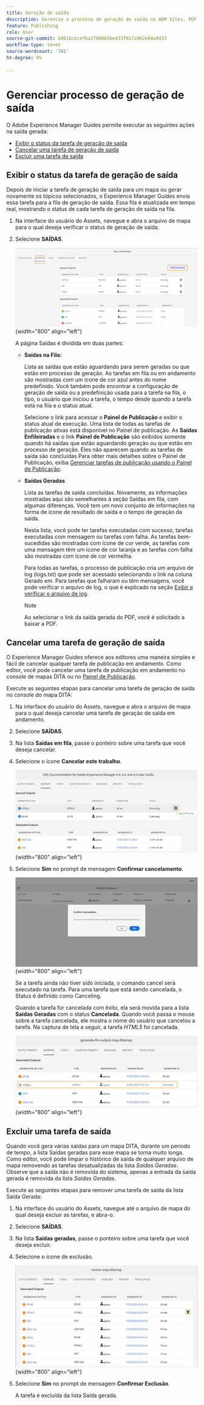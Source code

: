 ```yaml
---
title: Geração de saída
description: Gerencie o processo de geração de saída no AEM Sites, PDF, HTML5, EPUB, personalizado e JSON por meio de plug-ins DITA-OT, publicação original do PDF e FMPS no AEM Guides.
feature: Publishing
role: User
source-git-commit: b061bcbcefba1700665bed33f017a962e84a0433
workflow-type: tm+mt
source-wordcount: '781'
ht-degree: 0%

---
```


# Gerenciar processo de geração de saída

O Adobe Experience Manager Guides permite executar as seguintes ações na saída gerada:

- [Exibir o status da tarefa de geração de saída](#view-the-status-of-the-output-generation-task)
- [Cancelar uma tarefa de geração de saída](#cancel-an-output-generation-task)
- [Excluir uma tarefa de saída](#delete-an-output-task)

## Exibir o status da tarefa de geração de saída

Depois de iniciar a tarefa de geração de saída para um mapa ou gerar novamente os tópicos selecionados, o Experience Manager Guides envia essa tarefa para a fila de geração de saída. Essa fila é atualizada em tempo real, mostrando o status de cada tarefa de geração de saída na fila.

1. Na interface do usuário do Assets, navegue e abra o arquivo de mapa para o qual deseja verificar o status de geração de saída.

1. Selecione **SAÍDAS**.

   ![](images/output-queued.png){width="800" align="left"}

   A página Saídas é dividida em duas partes:

   - **Saídas na Fila:**

     Lista as saídas que estão aguardando para serem geradas ou que estão em processo de geração. As tarefas em fila ou em andamento são mostradas com um ícone de cor azul antes do nome predefinido. Você também pode encontrar a configuração de geração de saída ou a predefinição usada para a tarefa na fila, o tipo, o usuário que iniciou a tarefa, o tempo desde quando a tarefa está na fila e o status atual.

     Selecione o link para acessar o **Painel de Publicação** e exibir o status atual de execução. Uma lista de todas as tarefas de publicação ativas está disponível no Painel de publicação. As **Saídas Enfileiradas** e o link **Painel de Publicação** são exibidos somente quando há saídas que estão aguardando geração ou que estão em processo de geração. Eles não aparecem quando as tarefas de saída são concluídas.Para obter mais detalhes sobre o Painel de Publicação, exiba [Gerenciar tarefas de publicação usando o Painel de Publicação](generate-output-publish-dashboard.md#).

   - **Saídas Geradas**

     Lista as tarefas de saída concluídas. Novamente, as informações mostradas aqui são semelhantes à seção Saídas em fila, com algumas diferenças. Você tem um novo conjunto de informações na forma de ícone de resultado de saída e o tempo de geração da saída.

     Nesta lista, você pode ter tarefas executadas com sucesso, tarefas executadas com mensagem ou tarefas com falha. As tarefas bem-sucedidas são mostradas com ícone de cor verde, as tarefas com uma mensagem têm um ícone de cor laranja e as tarefas com falha são mostradas com ícone de cor vermelha.

     Para todas as tarefas, o processo de publicação cria um arquivo de log \(logs.txt\) que pode ser acessado selecionando o link na coluna Gerado em. Para tarefas que falharam ou têm mensagens, você pode verificar o arquivo de log, o que é explicado na seção [Exibir e verificar o arquivo de log](generate-output-basic-troubleshooting.md#id1822G0P0CHS).

     >[!NOTE]
     >
     > Ao selecionar o link da saída gerada do PDF, você é solicitado a baixar a PDF.


## Cancelar uma tarefa de geração de saída

O Experience Manager Guides oferece aos editores uma maneira simples e fácil de cancelar qualquer tarefa de publicação em andamento. Como editor, você pode cancelar uma tarefa de publicação em andamento no console de mapas DITA ou no [Painel de Publicação](generate-output-publish-dashboard.md#).

Execute as seguintes etapas para cancelar uma tarefa de geração de saída no console do mapa DITA:

1. Na interface do usuário do Assets, navegue e abra o arquivo de mapa para o qual deseja cancelar uma tarefa de geração de saída em andamento.

1. Selecione **SAÍDAS**.

1. Na lista **Saídas em fila**, passe o ponteiro sobre uma tarefa que você deseja cancelar.

1. Selecione o ícone **Cancelar este trabalho**.

   ![](images/cancel-publish-task-map-console.png){width="800" align="left"}

1. Selecione **Sim** no prompt de mensagem **Confirmar cancelamento**.

   ![](images/confirm-cancel-output-map-console.png){width="800" align="left"}

   Se a tarefa ainda não tiver sido iniciada, o comando cancel será executado na tarefa. Para uma tarefa que está sendo cancelada, o Status é definido como Canceling.

   Quando a tarefa for cancelada com êxito, ela será movida para a lista **Saídas Geradas** com o status **Cancelada**. Quando você passa o mouse sobre a tarefa cancelada, ele mostra o nome do usuário que cancelou a tarefa. Na captura de tela a seguir, a tarefa *HTML5* foi cancelada.

   ![](images/cancelled-output-task.png){width="800" align="left"}


## Excluir uma tarefa de saída

Quando você gera várias saídas para um mapa DITA, durante um período de tempo, a lista Saídas geradas para esse mapa se torna muito longa. Como editor, você pode limpar o histórico de saída de qualquer arquivo de mapa removendo as tarefas desatualizadas da lista *Saídas Geradas*. Observe que a saída não é removida do sistema, apenas a entrada da saída gerada é removida da lista *Saídas Geradas*.

Execute as seguintes etapas para remover uma tarefa de saída da lista Saída Gerada:

1. Na interface do usuário do Assets, navegue até o arquivo de mapa do qual deseja excluir as tarefas, e abra-o.

1. Selecione **SAÍDAS**.

1. Na lista **Saídas geradas**, passe o ponteiro sobre uma tarefa que você deseja excluir.

1. Selecione o ícone de exclusão.

   ![](images/delete-output-task.png){width="800" align="left"}

1. Selecione **Sim** no prompt de mensagem **Confirmar Exclusão**.

   A tarefa é excluída da lista Saída gerada.

